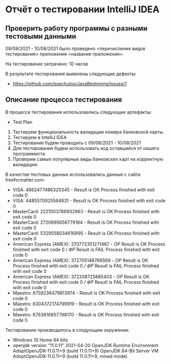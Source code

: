 # Отчёт о тестировании **IntelliJ IDEA**

## Проверить работу программы с разными тестовыми данными

09/08/2021 - 10/08/2021 было проведено <перечисление видов тестирование> приложения <название приложения>.

На тестирование затрачено: 10 часов

В результате тестирования выявлены следующие дефекты:
* https://github.com/quechuloo/JavaBeginning/issues/1


## Описание процесса тестирования

В процессе тестирования использовались следующие артефакты:
* Test Plan
1. Тестируем функциональность валидации номера банковской карты.
2. Тестируем в IntelliJ IDEA
3. Тестирование будем проводить с 09/08/2021 - 10/08/2021
4. Для тестирования будем использовать код оставшийся от нашего программиста
5. Проверим самые популярные виды банковских карт на корректную валидацию



В качестве тестовых данных использовались данные с сайта freeformatter.com:
* VISA: 4662477486320345 - Result is OK Process finished with exit code 0
* VISA: 4485570925564831 - Result is OK Process finished with exit code 0
* MasterCard: 2221003788932963 - Result is OK Process finished with exit code 0
* MasterCard: 2720995656779184 - Result is OK Process finished with exit code 0
* MasterCard: 5329558034616995 - Result is OK Process finished with exit code 0
* American Express (AMEX): 370772351271487 - *ОР* Result is OK Process finished with exit code 0 / *ФР* Result is FAIL Process finished with exit code 0
* American Express (AMEX): 372705148769569 - *ОР* Result is OK Process finished with exit code 0 / *ФР* Result is FAIL Process finished with exit code 0
* American Express (AMEX): 372208725885403 - *ОР* Result is OK Process finished with exit code 0 / *ФР* Result is FAIL Process finished with exit code 0
* Maestro: 6759236479813974 - Result is OK Process finished with exit code 0
* Maestro: 6304372174799919 - Result is OK Process finished with exit code 0
* Maestro: 6763816857798170 - Result is OK Process finished with exit code 0

Тестирование производилось в следующем окружении:
* Windows 10 Home 64 bits
* openjdk version "11.0.11" 2021-04-20
OpenJDK Runtime Environment AdoptOpenJDK-11.0.11+9 (build 11.0.11+9)
OpenJDK 64-Bit Server VM AdoptOpenJDK-11.0.11+9 (build 11.0.11+9, mixed mode)
